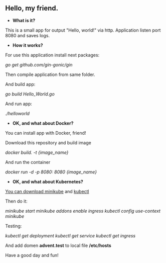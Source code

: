 ## Hello, my friend.

* **What is it?**

This is a small app for output "Hello, world!" via http. Application listen port 8080 and saves logs.

* **How it works?**

For use this application install next packages:

  *go get github.com/gin-gonic/gin*

Then compile application from same folder.

And build app: 

  *go build Hello_World.go*

And run app:

  *./helloworld*
  

* **OK, and what about Docker?**

You can install app with Docker, friend!

Download this repository and build image

   *docker build. -t {image_name}*

And run the container

   *docker run -d -p 8080: 8080 {image_name}*


* **OK, and what about Kubernetes?**

[You can download minikube](https://github.com/kubernetes/minikube) and [kubectl](https://kubernetes.io/docs/tasks/tools/)
  
Then do it:

   *minikube start
   minikube addons enable ingress
   kubectl config use-context minikube*

Testing:
   
   *kubectl get deployment
   kubectl get service
   kubectl get ingress*

And add domen **advent.test** to local file **/etc/hosts**

Have a good day and fun!

